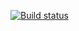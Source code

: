 [![Build status](https://ci.appveyor.com/api/projects/status/w2fgpx2c4o6jvw47?svg=true)](https://ci.appveyor.com/project/yulivanova/api-ci)